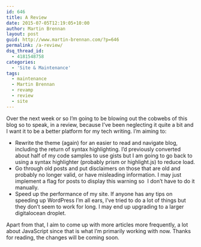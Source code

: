 ```yaml
---
id: 646
title: A Review
date: 2015-07-05T12:19:05+10:00
author: Martin Brennan
layout: post
guid: http://www.martin-brennan.com/?p=646
permalink: /a-review/
dsq_thread_id:
  - 4181548758
categories:
  - 'Site & Maintenance'
tags:
  - maintenance
  - Martin Brennan
  - revamp
  - review
  - site
---
```

Over the next week or so I’m going to be blowing out the cobwebs of this blog so to speak, in a review, because I’ve been neglecting it quite a bit and I want it to be a better platform for my tech writing. I’m aiming to:

  * Rewrite the theme (again) for an easier to read and navigate blog, including the return of syntax highlighting. I’d previously converted about half of my code samples to use gists but I am going to go back to using a syntax highlighter (probably prism or highlight.js) to reduce load.
  * Go through old posts and put disclaimers on those that are old and probably no longer valid, or have misleading information. I may just implement a flag for posts to display this warning so  I don’t have to do it manually.
  * Speed up the performance of my site. If anyone has any tips on speeding up WordPress I’m all ears, I’ve tried to do a lot of things but they don’t seem to work for long. I may end up upgrading to a larger digitalocean droplet.

Apart from that, I aim to come up with more articles more frequently, a lot about JavaScript since that is what I’m primarily working with now. Thanks for reading, the changes will be coming soon.